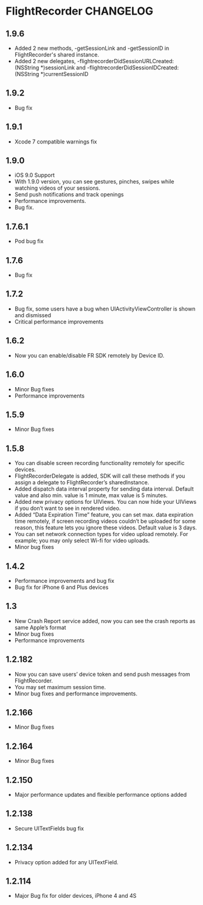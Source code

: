 # FlightRecorder CHANGELOG

## 1.9.6
- Added 2 new methods, -getSessionLink and -getSessionID in FlightRecorder's shared instance.
- Added 2 new delegates, -flightrecorderDidSessionURLCreated:(NSString *)sessionLink and -flightrecorderDidSessionIDCreated:(NSString *)currentSessionID

## 1.9.2
- Bug fix

## 1.9.1
- Xcode 7 compatible warnings fix

## 1.9.0
* iOS 9.0 Support
* With 1.9.0 version, you can see gestures, pinches, swipes while watching videos of your sessions.
* Send push notifications and track openings
* Performance improvements.
* Bug fix.

## 1.7.6.1
* Pod bug fix

## 1.7.6
* Bug fix

## 1.7.2

* Bug fix, some users have a bug when UIActivityViewController is shown and dismissed
* Critical performance improvements

## 1.6.2

* Now you can enable/disable FR SDK remotely by Device ID.

## 1.6.0

* Minor Bug fixes
* Performance improvements

## 1.5.9

* Minor Bug fixes

## 1.5.8

* You can disable screen recording functionality remotely for specific devices.
* FlightRecorderDelegate is added, SDK will call these methods if you assign a delegate to FlightRecorder’s sharedInstance.
* Added dispatch data interval property for sending data interval. Default value and also min. value is 1 minute, max value is 5 minutes.
* Added new privacy options for UIViews. You can now hide your UIViews if you don’t want to see in rendered video.
* Added “Data Expiration Time” feature, you can set max. data expiration time remotely, if screen recording videos couldn’t be uploaded for some reason, this feature lets you ignore these videos. Default value is 3 days.
* You can set network connection types for video upload remotely. For example; you may only select Wi-fi for video uploads.
* Minor bug fixes

## 1.4.2

* Performance improvements and bug fix
* Bug fix for iPhone 6 and Plus devices

## 1.3

* New Crash Report service added, now you can see the crash reports as same Apple’s format
* Minor bug fixes
* Performance improvements

## 1.2.182

* Now you can save users’ device token and send push messages from FlightRecorder.
* You may set maximum session time.
* Minor bug fixes and performance improvements.

## 1.2.166

* Minor Bug fixes

## 1.2.164

* Minor Bug fixes

## 1.2.150

* Major performance updates and flexible performance options added

## 1.2.138

* Secure UITextFields bug fix

## 1.2.134

* Privacy option added for any UITextField.

## 1.2.114

* Major Bug fix for older devices, iPhone 4 and 4S
